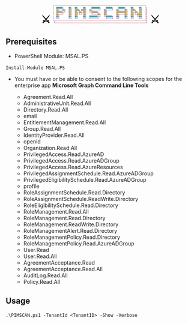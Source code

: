 <p>
  <h1 align="center"><b>⚔ <img src="https://github.com/canix1/PIMSCAN/blob/main/img/PIMSCAN.png" width="50%"> ⚔</b></h1>
</p>

## Prerequisites

- PowerShell Module: MSAL.PS
```
Install-Module MSAL.PS
```

- You must have or be able to consent to the following scopes for the enterprise app **Microsoft Graph Command Line Tools**

    - Agreement.Read.All
    - AdministrativeUnit.Read.All
    - Directory.Read.All
    - email
    - EntitlementManagement.Read.All
    - Group.Read.All
    - IdentityProvider.Read.All
    - openid
    - Organization.Read.All
    - PrivilegedAccess.Read.AzureAD
    - PrivilegedAccess.Read.AzureADGroup
    - PrivilegedAccess.Read.AzureResources
    - PrivilegedAssignmentSchedule.Read.AzureADGroup
    - PrivilegedEligibilitySchedule.Read.AzureADGroup
    - profile
    - RoleAssignmentSchedule.Read.Directory
    - RoleAssignmentSchedule.ReadWrite.Directory
    - RoleEligibilitySchedule.Read.Directory
    - RoleManagement.Read.All
    - RoleManagement.Read.Directory
    - RoleManagement.ReadWrite.Directory
    - RoleManagementAlert.Read.Directory
    - RoleManagementPolicy.Read.Directory
    - RoleManagementPolicy.Read.AzureADGroup
    - User.Read
    - User.Read.All
    - AgreementAcceptance.Read
    - AgreementAcceptance.Read.All
    - AuditLog.Read.All
    - Policy.Read.All

## Usage

```
.\PIMSCAN.ps1 -TenantId <TenantID> -Show -Verbose
```

<br>